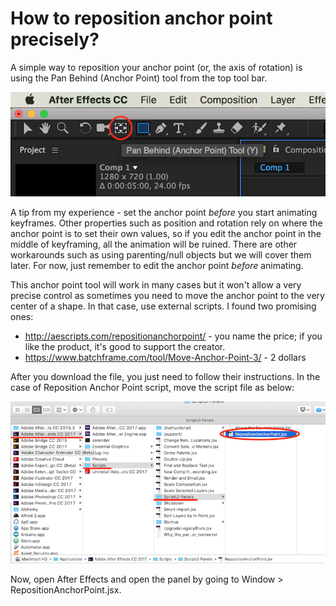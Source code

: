 # How to reposition anchor point precisely?
 
A simple way to reposition your anchor point (or, the axis of rotation) is using the Pan Behind (Anchor Point) tool from the top tool bar.
 
 ![anchor point tool](../images/w5/anchor-tool.png)
 
A tip from my experience - set the anchor point *before* you start animating keyframes. Other properties such as position and rotation rely on where the anchor point is to set their own values, so if you edit the anchor point in the middle of keyframing, all the animation will be ruined. There are other workarounds such as using parenting/null objects but we will cover them later. For now, just remember to edit the anchor point *before* animating.
 
This anchor point tool will work in many cases but it won't allow a very precise control as sometimes you need to move the anchor point to the very center of a shape. In that case, use external scripts. I found two promising ones:
 
- http://aescripts.com/repositionanchorpoint/  - you name the price; if you like the product, it's good to support the creator.
- https://www.batchframe.com/tool/Move-Anchor-Point-3/  - 2 dollars
 
 After you download the file, you just need to follow their instructions. In the case of Reposition Anchor Point script, move the script file as below:
 
 ![repositin anchor](../images/w5/anchor-path.png)
 
 Now, open After Effects and open the panel by going to Window > RepositionAnchorPoint.jsx.
 
 
 
 
